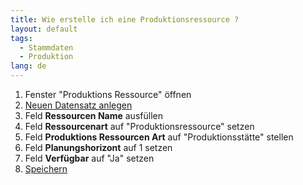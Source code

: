 ```yaml
---
title: Wie erstelle ich eine Produktionsressource ?
layout: default
tags:
  - Stammdaten
  - Produktion
lang: de
---
```


1. Fenster "Produktions Ressource" öffnen
1. [Neuen Datensatz anlegen](Wie_lege_ich_einen_neuen_datensatz_an)
1. Feld **Ressourcen Name** ausfüllen
1. Feld **Ressourcenart** auf "Produktionsressource" setzen
1. Feld **Produktions Ressourcen Art** auf "Produktionsstätte" stellen
1. Feld **Planungshorizont** auf 1 setzen
1. Feld **Verfügbar** auf "Ja" setzen
1. [Speichern](Wie_lege_ich_einen_neuen_datensatz_an)
